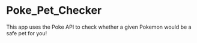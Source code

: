 # Poke_Pet_Checker
This app uses the Poke API to check whether a given Pokemon would be a safe pet for you!
